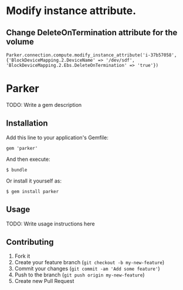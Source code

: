 # Modify instance attribute.

## Change DeleteOnTermination attribute for the volume

    Parker.connection.compute.modify_instance_attribute('i-37b57058', {'BlockDeviceMapping.2.DeviceName' => '/dev/sdf', 'BlockDeviceMapping.2.Ebs.DeleteOnTermination' => 'true'})

# Parker

TODO: Write a gem description

## Installation

Add this line to your application's Gemfile:

    gem 'parker'

And then execute:

    $ bundle

Or install it yourself as:

    $ gem install parker

## Usage

TODO: Write usage instructions here

## Contributing

1. Fork it
2. Create your feature branch (`git checkout -b my-new-feature`)
3. Commit your changes (`git commit -am 'Add some feature'`)
4. Push to the branch (`git push origin my-new-feature`)
5. Create new Pull Request
